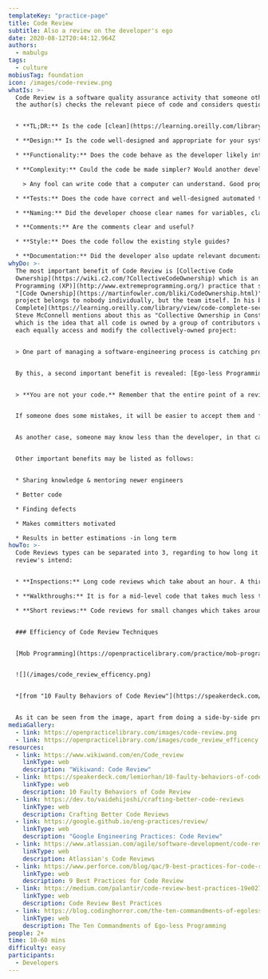 ```yaml
---
templateKey: "practice-page"
title: Code Review
subtitle: Also a review on the developer's ego
date: 2020-08-12T20:44:12.964Z
authors:
  - mabulgu
tags:
  - culture
mobiusTag: foundation
icon: /images/code-review.png
whatIs: >-
  Code Review is a software quality assurance activity that someone other than
  the author(s) checks the relevant piece of code and considers questions like:


  * **TL;DR:** Is the code [clean](https://learning.oreilly.com/library/view/clean-code/9780136083238/)? :)

  * **Design:** Is the code well-designed and appropriate for your system?

  * **Functionality:** Does the code behave as the developer likely intended? Is it the right behavior for users? Looking at the requirements, are all cases/functions fully implemented?

  * **Complexity:** Could the code be made simpler? Would another developer be able to easily understand and use this code when they come across it in the future? As Martin Fowler states in his book [Refactoring: Improving the Design of Existing Code](https://learning.oreilly.com/library/view/refactoring-improving-the/9780134757681/):

    > Any fool can write code that a computer can understand. Good programmers write code that humans can understand.

  * **Tests:** Does the code have correct and well-designed automated tests? Are the new automated tests sufficient for the new code? Do existing automated tests need to be rewritten due to the changes in the code?

  * **Naming:** Did the developer choose clear names for variables, classes, methods, etc.?

  * **Comments:** Are the comments clear and useful?

  * **Style:** Does the code follow the existing style guides?

  * **Documentation:** Did the developer also update relevant documentation?
whyDo: >-
  The most important benefit of Code Review is [Collective Code
  Ownership](https://wiki.c2.com/?CollectiveCodeOwnership) which is an [eXtreme
  Programming (XP)](http://www.extremeprogramming.org/) practice that states the
  "[Code Ownership](https://martinfowler.com/bliki/CodeOwnership.html)" of any
  project belongs to nobody individually, but the team itself. In his book [Code
  Complete](https://learning.oreilly.com/library/view/code-complete-second/0735619670/),
  Steve McConnell mentions about this as "Collective Ownership in Construction"
  which is the idea that all code is owned by a group of contributors who can
  each equally access and modify the collectively-owned project:


  > One part of managing a software-engineering process is catching problems at the "lowest-value" stage—that is, at the time at which the least investment has been made and at which problems cost the least to correct. To achieve such a goal, developers use "quality gates," periodic tests or reviews that determine whether the quality of the product at one stage is sufficient to support moving on to the next.


  By this, a second important benefit is revealed: [Ego-less Programming](https://blog.codinghorror.com/the-ten-commandments-of-egoless-programming/). As Jeff Atwood states in his blog post:


  > **You are not your code.** Remember that the entire point of a review is to find problems, and problems will be found. Don't take it personally when one is uncovered.


  If someone does some mistakes, it will be easier to accept them and fix them with this way. And ***"no matter how much 'karate' you know"***, as Jeff Atwood stated, ***"someone else will always know more".***


  As another case, someone may know less than the developer, in that case both deference and patience has to come out. Code Reviews make the developers understand all these in a shortcut way.


  Other important benefits may be listed as follows:


  * Sharing knowledge & mentoring newer engineers

  * Better code

  * Finding defects

  * Makes committers motivated

  * Results in better estimations -in long term
howTo: >-
  Code Reviews types can be separated into 3, regarding to how long it takes and
  review's intend:


  * **Inspections:** Long code reviews which take about an hour. A third person as "the moderator" may also join this session as well, to moderate the review process which is highly possible to take more than an hour. In this case performance and attention-to-detail tend to drop off after that point.

  * **Walkthroughs:** It is for a mid-level code that takes much less time that generally transforms into a working meeting usually intended to provide teaching opportunities for senior developers to explain concepts to newer programmers.

  * **Short reviews:** Code reviews for small changes which takes around 10 mins., especially for release-fixes or bug fixes that takes a very very short time to fix.


  ### Efficiency of Code Review Techniques


  [Mob Programming](https://openpracticelibrary.com/practice/mob-programming/), [Pair Programming](https://openpracticelibrary.com/practice/pair-programming/) -or sub-methods like [Ping-Pong Programming](https://openpracticelibrary.com/practice/ping-pong-programming/)- can be counted as code review techniques, since all of them provide the benefits of the code review and suit well code review's definition. The only difference is you are sitting side-by-side with the reviewer when you are doing "Pair Programming" and your code is reviewed as you write it. That's why, the efficiency levels are different, and can be queued from the highest efficient to lowest efficient as follows:


  ![](/images/code_review_efficency.png)


  *[from "10 Faulty Behaviors of Code Review"](https://speakerdeck.com/lemiorhan/10-faulty-behaviors-of-code-review?slide=7)*


  As it can be seen from the image, apart from doing a side-by-side programming in pairs, the highest efficient code review technique is opening "pull requests", which is a very efficient technique actively used by git providers like GitHub, GitLab, etc.
mediaGallery:
  - link: https://openpracticelibrary.com/images/code-review.png
  - link: https://openpracticelibrary.com/images/code_review_efficency.png
resources:
  - link: https://www.wikiwand.com/en/Code_review
    linkType: web
    description: "Wikiwand: Code Review"
  - link: https://speakerdeck.com/lemiorhan/10-faulty-behaviors-of-code-review
    linkType: web
    description: 10 Faulty Behaviors of Code Review
  - link: https://dev.to/vaidehijoshi/crafting-better-code-reviews
    linkType: web
    description: Crafting Better Code Reviews
  - link: https://google.github.io/eng-practices/review/
    linkType: web
    description: "Google Engineering Practices: Code Review"
  - link: https://www.atlassian.com/agile/software-development/code-reviews
    linkType: web
    description: Atlassian's Code Reviews
  - link: https://www.perforce.com/blog/qac/9-best-practices-for-code-review
    linkType: web
    description: 9 Best Practices for Code Review
  - link: https://medium.com/palantir/code-review-best-practices-19e02780015f
    linkType: web
    description: Code Review Best Practices
  - link: https://blog.codinghorror.com/the-ten-commandments-of-egoless-programming/
    linkType: web
    description: The Ten Commandments of Ego-less Programming
people: 2+
time: 10-60 mins
difficulty: easy
participants:
  - Developers
---
```

